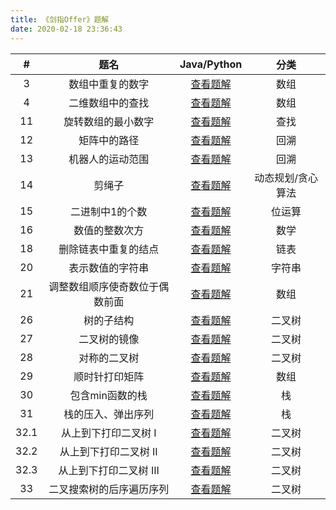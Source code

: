 ```yaml
---
title: 《剑指Offer》题解
date: 2020-02-18 23:36:43
---
```


|  #   |              题名              |                         Java/Python                          |       分类        |
| :--: | :----------------------------: | :----------------------------------------------------------: | :---------------: |
|  3   |        数组中重复的数字        | [查看题解](/2020/02/10/leetcode-287-find-the-duplicate-number/) |       数组        |
|  4   |        二维数组中的查找        | [查看题解](/2020/02/12/leetcode-240-search-a-2d-matrix-ii/)  |       数组        |
|  11  |       旋转数组的最小数字       | [查看题解](/2020/02/19/leetcode-154-find-minimum-in-rotated-sorted-array-ii/) |       查找        |
|  12  |          矩阵中的路径          |       [查看题解](/2020/02/20/leetcode-79-word-search/)       |       回溯        |
|  13  |        机器人的运动范围        | [查看题解](/2020/02/21/coding-interview-13-range-of-motion-for-robot/) |       回溯        |
|  14  |             剪绳子             |     [查看题解](/2020/02/22/leetcode-343-integer-break/)      | 动态规划/贪心算法 |
|  15  |        二进制中1的个数         |    [查看题解](/2020/02/22/leetcode-191-number-of-1-bits/)    |      位运算       |
|  16  |         数值的整数次方         |         [查看题解](/2020/02/23/leetcode-50-powx-n/)          |       数学        |
|  18  |      删除链表中重复的结点      | [查看题解](/2020/02/25/coding-interview-18-delete-duplication-node-in-linked-list/) |       链表        |
|  20  |        表示数值的字符串        |      [查看题解](/2020/02/26/leetcode-65-valid-number/)       |      字符串       |
|  21  | 调整数组顺序使奇数位于偶数前面 |  [查看题解](/2020/02/28/coding-interview-21-reorder-array/)  |       数组        |
|  26  |           树的子结构           | [查看题解](/2020/02/29/coding-interview-26-substructure-of-another-tree/) |      二叉树       |
|  27  |          二叉树的镜像          |   [查看题解](/2019/12/11/leetcode-226-invert-binary-tree/)   |      二叉树       |
|  28  |          对称的二叉树          |     [查看题解](/2019/12/06/leetcode-101-symmetric-tree/)     |      二叉树       |
|  29  |         顺时针打印矩阵         |      [查看题解](/2020/03/01/leetcode-54-spiral-matrix/)      |       数组        |
|  30  |        包含min函数的栈         |       [查看题解](/2020/03/02/leetcode-155-min-stack/)        |        栈         |
|  31  |       栈的压入、弹出序列       | [查看题解](/2019/06/01/leetcode-946-validate-stack-sequences/) |        栈         |
| 32.1 |      从上到下打印二叉树 I      | [查看题解](/2020/03/03/coding-interview-32-binary-tree-level-order-tranversal-i/) |      二叉树       |
| 32.2 |     从上到下打印二叉树 II      | [查看题解](/2019/05/26/leetcode-102-binary-tree-level-order-traversal/) |      二叉树       |
| 32.3 |     从上到下打印二叉树 III     | [查看题解](/2020/03/03/coding-interview-32-binary-tree-level-order-tranversal-iii/) |      二叉树       |
|  33  |    二叉搜索树的后序遍历序列    | [查看题解](/2020/03/04/coding-interview-33-binary-search-tree-postorder-traversal/) |      二叉树       |

